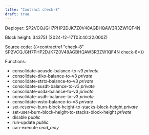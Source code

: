 ```yaml
---
title: "Contract check-8"
draft: true
---
```

Deployer: SP2VCQJGH7PHP2DJK7Z0V48AGBHQAW3R3ZW1QF4N


 



Block height: 343751 (2024-12-17T03:40:22.000Z)

Source code: {{<contractref "check-8" SP2VCQJGH7PHP2DJK7Z0V48AGBHQAW3R3ZW1QF4N check-8>}}

Functions:

* consolidate-aeusdc-balance-to-v3 _private_
* consolidate-diko-balance-to-v3 _private_
* consolidate-ststx-balance-to-v3 _private_
* consolidate-susdt-balance-to-v3 _private_
* consolidate-usda-balance-to-v3 _private_
* consolidate-usdh-balance-to-v3 _private_
* consolidate-wstx-balance-to-v3 _private_
* set-reserve-burn-block-height-to-stacks-block-height _private_
* set-user-burn-block-height-to-stacks-block-height _private_
* disable _public_
* run-update _public_
* can-execute _read_only_
